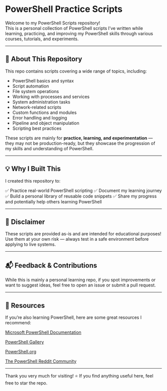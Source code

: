 # PowerShell Practice Scripts

Welcome to my PowerShell Scripts repository!  
This is a personal collection of PowerShell scripts I’ve written while learning, practicing, and improving my PowerShell skills through various courses, tutorials, and experiments.

---

## 📂 About This Repository

This repo contains scripts covering a wide range of topics, including:

- PowerShell basics and syntax
- Script automation
- File system operations
- Working with processes and services
- System administration tasks
- Network-related scripts
- Custom functions and modules
- Error handling and logging
- Pipeline and object manipulation
- Scripting best practices

These scripts are mainly for **practice, learning, and experimentation** — they may not be production-ready, but they showcase the progression of my skills and understanding of PowerShell.

---

## 💡 Why I Built This

I created this repository to:

✅ Practice real-world PowerShell scripting
✅ Document my learning journey
✅ Build a personal library of reusable code snippets
✅ Share my progress and potentially help others learning PowerShell

---

## 📌 Disclaimer

These scripts are provided as-is and are intended for educational purposes!
Use them at your own risk — always test in a safe environment before applying to live systems.

---

## 📬 Feedback & Contributions

While this is mainly a personal learning repo, if you spot improvements or want to suggest ideas, feel free to open an issue or submit a pull request.

---

## 📖 Resources

If you’re also learning PowerShell, here are some great resources I recommend:

[Microsoft PowerShell Documentation](https://learn.microsoft.com/en-us/powershell/)

[PowerShell Gallery](https://www.powershellgallery.com/)

[PowerShell.org](https://powershell.org/)

[The PowerShell Reddit Community](https://www.reddit.com/r/PowerShell/)

---

Thank you very much for visiting! ⭐ If you find anything useful here, feel free to star the repo.
